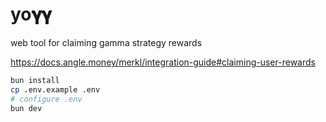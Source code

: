 # yo𝛄𝛄
web tool for claiming gamma strategy rewards

https://docs.angle.money/merkl/integration-guide#claiming-user-rewards


```bash
bun install
cp .env.example .env
# configure .env
bun dev
```
